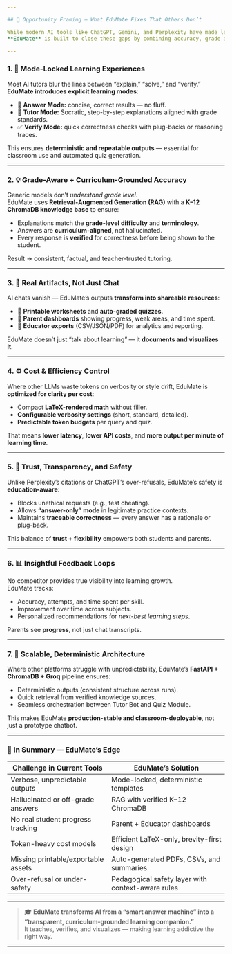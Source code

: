 ```yaml
---

## 🧭 Opportunity Framing — What EduMate Fixes That Others Don’t

While modern AI tools like ChatGPT, Gemini, and Perplexity have made learning conversational, they **still miss what truly matters in education** — structure, accountability, and actionable insight.  
**EduMate** is built to close these gaps by combining accuracy, grade alignment, and human-like guidance with real progress visibility for parents and educators.

---
```


### 1. 🎯 Mode-Locked Learning Experiences
Most AI tutors blur the lines between “explain,” “solve,” and “verify.”  
**EduMate introduces explicit learning modes**:
- 🧮 **Answer Mode:** concise, correct results — no fluff.  
- 🧠 **Tutor Mode:** Socratic, step-by-step explanations aligned with grade standards.  
- ✅ **Verify Mode:** quick correctness checks with plug-backs or reasoning traces.  

This ensures **deterministic and repeatable outputs** — essential for classroom use and automated quiz generation.

---

### 2. 💡 Grade-Aware + Curriculum-Grounded Accuracy
Generic models don’t *understand grade level*.  
EduMate uses **Retrieval-Augmented Generation (RAG)** with a **K–12 ChromaDB knowledge base** to ensure:
- Explanations match the **grade-level difficulty** and **terminology**.  
- Answers are **curriculum-aligned**, not hallucinated.  
- Every response is **verified** for correctness before being shown to the student.  

Result → consistent, factual, and teacher-trusted tutoring.

---

### 3. 🧾 Real Artifacts, Not Just Chat
AI chats vanish — EduMate’s outputs **transform into shareable resources**:
- 📄 **Printable worksheets** and **auto-graded quizzes**.  
- 🧭 **Parent dashboards** showing progress, weak areas, and time spent.  
- 🧰 **Educator exports** (CSV/JSON/PDF) for analytics and reporting.  

EduMate doesn’t just “talk about learning” — it **documents and visualizes it**.

---

### 4. ⚙️ Cost & Efficiency Control
Where other LLMs waste tokens on verbosity or style drift, EduMate is **optimized for clarity per cost**:
- Compact **LaTeX-rendered math** without filler.  
- **Configurable verbosity settings** (short, standard, detailed).  
- **Predictable token budgets** per query and quiz.  

That means **lower latency**, **lower API costs**, and **more output per minute of learning time**.

---

### 5. 🧩 Trust, Transparency, and Safety
Unlike Perplexity’s citations or ChatGPT’s over-refusals, EduMate’s safety is **education-aware**:
- Blocks unethical requests (e.g., test cheating).  
- Allows **“answer-only” mode** in legitimate practice contexts.  
- Maintains **traceable correctness** — every answer has a rationale or plug-back.  

This balance of **trust + flexibility** empowers both students and parents.

---

### 6. 📊 Insightful Feedback Loops
No competitor provides true visibility into learning growth.  
EduMate tracks:
- Accuracy, attempts, and time spent per skill.  
- Improvement over time across subjects.  
- Personalized recommendations for *next-best learning steps*.  

Parents see **progress**, not just chat transcripts.

---

### 7. 🔄 Scalable, Deterministic Architecture
Where other platforms struggle with unpredictability, EduMate’s **FastAPI + ChromaDB + Groq** pipeline ensures:
- Deterministic outputs (consistent structure across runs).  
- Quick retrieval from verified knowledge sources.  
- Seamless orchestration between Tutor Bot and Quiz Module.  

This makes EduMate **production-stable and classroom-deployable**, not just a prototype chatbot.

---

### 🧠 In Summary — EduMate’s Edge
| Challenge in Current Tools | EduMate’s Solution |
|-----------------------------|--------------------|
| Verbose, unpredictable outputs | Mode-locked, deterministic templates |
| Hallucinated or off-grade answers | RAG with verified K–12 ChromaDB |
| No real student progress tracking | Parent + Educator dashboards |
| Token-heavy cost models | Efficient LaTeX-only, brevity-first design |
| Missing printable/exportable assets | Auto-generated PDFs, CSVs, and summaries |
| Over-refusal or under-safety | Pedagogical safety layer with context-aware rules |

---

> 🎓 **EduMate transforms AI from a “smart answer machine” into a “transparent, curriculum-grounded learning companion.”**  
> It teaches, verifies, and visualizes — making learning addictive the right way.

---
